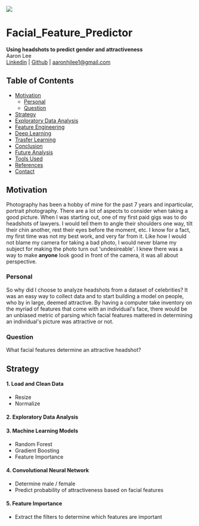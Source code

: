 ![](images/gram_banner.png)

# Facial_Feature_Predictor
**Using headshots to predict gender and attractiveness**
<br>Aaron Lee
<br>
[Linkedin](http://www.linkedin.com/in/aaronhjlee)  |  [Github](https://github.com/aaronhjlee)   |   aaronhjlee1@gmail.com

## Table of Contents

* [Motivation](#motivation)
  * [Personal](#personal)
  * [Question](#question)
* [Strategy](#strategy)
* [Exploratory Data Analysis](#exploratory-data-analysis)
* [Feature Engineering](#feature-engineering)
* [Deep Learning](#deep-learning)
* [Trasfer Learning](#transfer-learning)
* [Conclusion](#conclusion)
* [Future Analysis](#future-analysis)
* [Tools Used](#tools-used)
* [References](#references)
* [Contact](#contact-information)

## Motivation

Photography has been a hobby of mine for the past 7 years and inparticular, portrait photography. There are a lot of aspects to consider when taking a good picture. When I was starting out, one of my first paid gigs was to do headshots of lawyers. I would tell them to angle their shoulders one way, tilt their chin another, rest their eyes before the moment, etc. I know for a fact, my first time was not my best work, and very far from it. Like how I would not blame my camera for taking a bad photo, I would never blame my subject for making the photo turn out 'undesireable'. I knew there was a way to make **anyone** look good in front of the camera, it was all about perspective. 

### Personal

So why did I choose to analyze headshots from a dataset of celebrities? It was an easy way to collect data and to start building a model on people, who by in large, deemed attractive. By having a computer take inventory on the myriad of features that come with an individual's face, there would be an unbiased metric of parsing which facial features mattered in determining an individual's picture was attractive or not.

### Question

What facial features determine an attractive headshot?

## Strategy

#### 1. Load and Clean Data
* Resize
* Normalize
#### 2. Exploratory Data Analysis
#### 3. Machine Learning Models
* Random Forest
* Gradient Boosting
* Feature Importance
#### 4. Convolutional Neural Network
* Determine male / female
* Predict probability of attractiveness based on facial features
#### 5. Feature Importance 
* Extract the filters to determine which features are important